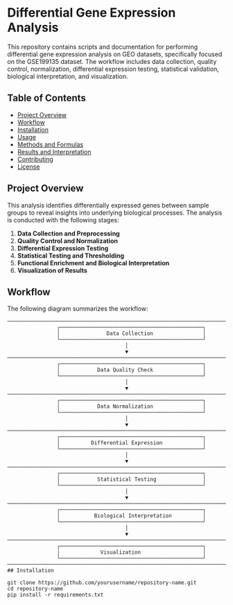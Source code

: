 # Differential Gene Expression Analysis

This repository contains scripts and documentation for performing differential gene expression analysis on GEO datasets, specifically focused on the GSE199135 dataset. The workflow includes data collection, quality control, normalization, differential expression testing, statistical validation, biological interpretation, and visualization.

## Table of Contents
- [Project Overview](#project-overview)
- [Workflow](#workflow)
- [Installation](#installation)
- [Usage](#usage)
- [Methods and Formulas](#methods-and-formulas)
- [Results and Interpretation](#results-and-interpretation)
- [Contributing](#contributing)
- [License](#license)

## Project Overview

This analysis identifies differentially expressed genes between sample groups to reveal insights into underlying biological processes. The analysis is conducted with the following stages:

1. **Data Collection and Preprocessing**
2. **Quality Control and Normalization**
3. **Differential Expression Testing**
4. **Statistical Testing and Thresholding**
5. **Functional Enrichment and Biological Interpretation**
6. **Visualization of Results**

## Workflow

The following diagram summarizes the workflow:

```plaintext
────────────────────────────────────────────────────────────────────────────
                ┌──────────────────────────────────────────────┐
                │               Data Collection                │
                └──────────────────────────────────────────────┘
                                      │
                                      ▼
────────────────────────────────────────────────────────────────────────────
                ┌──────────────────────────────────────────────┐
                │            Data Quality Check                │
                └──────────────────────────────────────────────┘
                                      │
                                      ▼
────────────────────────────────────────────────────────────────────────────
                ┌──────────────────────────────────────────────┐
                │            Data Normalization                │
                └──────────────────────────────────────────────┘
                                      │
                                      ▼
────────────────────────────────────────────────────────────────────────────
                ┌──────────────────────────────────────────────┐
                │          Differential Expression             │
                └──────────────────────────────────────────────┘
                                      │
                                      ▼
────────────────────────────────────────────────────────────────────────────
                ┌──────────────────────────────────────────────┐
                │            Statistical Testing               │
                └──────────────────────────────────────────────┘
                                      │
                                      ▼
────────────────────────────────────────────────────────────────────────────
                ┌──────────────────────────────────────────────┐
                │           Biological Interpretation          │
                └──────────────────────────────────────────────┘
                                      │
                                      ▼
────────────────────────────────────────────────────────────────────────────
                ┌──────────────────────────────────────────────┐
                │             Visualization                    │
                └──────────────────────────────────────────────┘
────────────────────────────────────────────────────────────────────────────
## Installation

git clone https://github.com/yourusername/repository-name.git
cd repository-name
pip install -r requirements.txt
